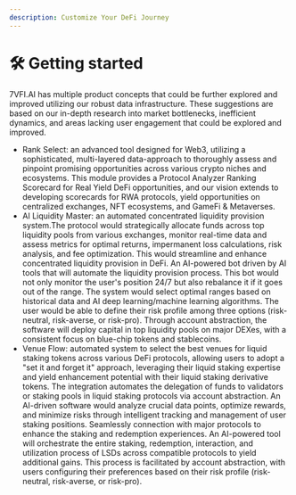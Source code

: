 ```yaml
---
description: Customize Your DeFi Journey
---
```


# 🛠 Getting started

7VFI.AI has multiple product concepts that could be further explored and improved utilizing our robust data infrastructure. These suggestions are based on our in-depth research into market bottlenecks, inefficient dynamics, and areas lacking user engagement that could be explored and improved.

* Rank Select: an advanced tool designed for Web3, utilizing a sophisticated, multi-layered data-approach to thoroughly assess and pinpoint promising opportunities across various crypto niches and ecosystems. This module provides a Protocol Analyzer Ranking Scorecard for Real Yield DeFi opportunities, and our vision extends to developing scorecards for RWA protocols, yield opportunities on centralized exchanges, NFT ecosystems, and GameFi & Metaverses.
* AI Liquidity Master: an automated concentrated liquidity provision system.The protocol would strategically allocate funds across top liquidity pools from various exchanges, monitor real-time data and assess metrics for optimal returns, impermanent loss calculations, risk analysis, and fee optimization. This would streamline and enhance concentrated liquidity provision in DeFi. An AI-powered bot driven by AI tools that will automate the liquidity provision process. This bot would not only monitor the user's position 24/7 but also rebalance it if it goes out of the range. The system would select optimal ranges based on historical data and AI deep learning/machine learning algorithms. The user would be able to define their risk profile among three options (risk-neutral, risk-averse, or risk-pro). Through account abstraction, the software will deploy capital in top liquidity pools on major DEXes, with a consistent focus on blue-chip tokens and stablecoins.
* Venue Flow: automated system to select the best venues for liquid staking tokens across various DeFi protocols, allowing users to adopt a "set it and forget it" approach, leveraging their liquid staking expertise and yield enhancement potential with their liquid staking derivative tokens. The integration automates the delegation of funds to validators or staking pools in liquid staking protocols via account abstraction. An AI-driven software would analyze crucial data points, optimize rewards, and minimize risks through intelligent tracking and management of user staking positions. Seamlessly connection with major protocols to enhance the staking and redemption experiences. An AI-powered tool will orchestrate the entire staking, redemption, interaction, and utilization process of LSDs across compatible protocols to yield additional gains. This process is facilitated by account abstraction, with users configuring their preferences based on their risk profile (risk-neutral, risk-averse, or risk-pro).
